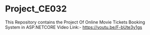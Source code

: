 # Project_CE032
This Repository contains the Project Of Online Movie Tickets Booking System in ASP.NETCORE
Video Link:-
https://youtu.be/F-bUte3y1gs
